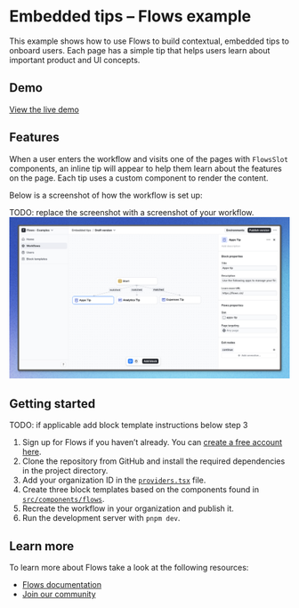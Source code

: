 # Embedded tips – Flows example

This example shows how to use Flows to build contextual, embedded tips to onboard users. Each page has a simple tip that helps users learn about important product and UI concepts.

## Demo

[View the live demo](https://flows.sh/examples/embedded-tips)

## Features

When a user enters the workflow and visits one of the pages with `FlowsSlot` components, an inline tip will appear to help them learn about the features on the page. Each tip uses a custom component to render the content.

Below is a screenshot of how the workflow is set up:

TODO: replace the screenshot with a screenshot of your workflow.
![Workflow](./workflow.png)

## Getting started

TODO: if applicable add block template instructions below step 3

1. Sign up for Flows if you haven’t already. You can [create a free account here](https://app.flows.sh/signup).
2. Clone the repository from GitHub and install the required dependencies in the project directory.
3. Add your organization ID in the [`providers.tsx`](./src/app/providers.tsx) file.
4. Create three block templates based on the components found in [`src/components/flows`](./src/components/flows).
5. Recreate the workflow in your organization and publish it.
6. Run the development server with `pnpm dev`.

## Learn more

To learn more about Flows take a look at the following resources:

- [Flows documentation](https://flows.sh/docs)
- [Join our community](https://flows.sh/join-slack)
